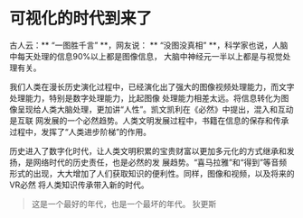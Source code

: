 # 可视化的时代到来了

古人云：** “一图胜千言” **，网友说： ** “没图没真相” **，科学家也说，人脑中每天处理的信息90%以上都是图像信息，
大脑中神经元一半以上都是与视觉处理有关。

我们人类在漫长历史演化过程中，已经演化出了强大的图像视频处理能力，而文字处理能力，特别是数字处理能力，比起图像
处理能力相差太远。将信息转化为图像呈现给人类大脑处理，更加讲“人性”。凯文凯利在《必然》中提出，混入和互动是互联
网发展的一个必然趋势。人类文明发展过程中，书籍在信息的保存和传承过程中，发挥了“人类进步阶梯”的作用。
    
历史进入了数字化时代，让人类文明积累的宝贵财富以更加多元化的方式继承和发扬，是网络时代的历史责任，也是必然的发
展趋势。“喜马拉雅”和“得到”等音频形式的出现，大大增加了人们获取知识的便利性。同样，图像和视频，以及将来的VR必然
将人类知识传承带入新的时代。

 > 这是一个最好的年代，也是一个最坏的年代。
 > 狄更斯
